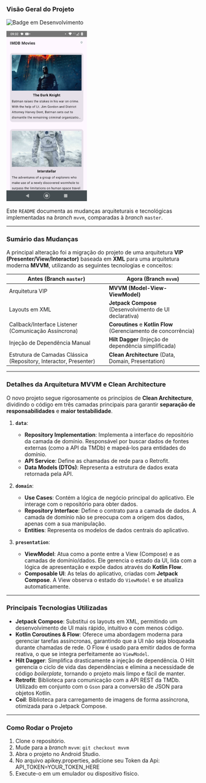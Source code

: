 ### Visão Geral do Projeto

![Badge em Desenvolvimento](http://img.shields.io/static/v1?label=STATUS&message=%20DESENVOLVIDO&color=GREEN&style=for-the-badge)

<img src="https://github.com/wesleyfariasgoes/images/blob/main/Screenshot_20250921_093256.png" width="210">

Este `README` documenta as mudanças arquiteturais e tecnológicas implementadas na *branch* `mvvm`, comparadas à *branch* `master`.

---

### Sumário das Mudanças

A principal alteração foi a migração do projeto de uma arquitetura **VIP (Presenter/View/Interactor)** baseada em **XML** para uma arquitetura moderna **MVVM**, utilizando as seguintes tecnologias e conceitos:

| Antes (Branch `master`)                                      | Agora (Branch `mvvm`)                                                  |
| ------------------------------------------------------------ | ---------------------------------------------------------------------- |
| Arquitetura VIP                                              | **MVVM (Model-View-ViewModel)** |
| Layouts em XML                                               | **Jetpack Compose** (Desenvolvimento de UI declarativa)                |
| Callback/Interface Listener (Comunicação Assíncrona)         | **Coroutines** e **Kotlin Flow** (Gerenciamento de concorrência)       |
| Injeção de Dependência Manual                                | **Hilt Dagger** (Injeção de dependência simplificada)                  |
| Estrutura de Camadas Clássica (Repository, Interactor, Presenter) | **Clean Architecture** (Data, Domain, Presentation)                    |

---

### Detalhes da Arquitetura MVVM e Clean Architecture

O novo projeto segue rigorosamente os princípios de **Clean Architecture**, dividindo o código em três camadas principais para garantir **separação de responsabilidades** e **maior testabilidade**.

1.  **`data`**:
    * **Repository Implementation**: Implementa a interface do repositório da camada de domínio. Responsável por buscar dados de fontes externas (como a API da TMDb) e mapeá-los para entidades do domínio.
    * **API Service**: Define as chamadas de rede para o Retrofit.
    * **Data Models (DTOs)**: Representa a estrutura de dados exata retornada pela API.

2.  **`domain`**:
    * **Use Cases**: Contém a lógica de negócio principal do aplicativo. Ele interage com o repositório para obter dados.
    * **Repository Interface**: Define o contrato para a camada de dados. A camada de domínio não se preocupa com a origem dos dados, apenas com a sua manipulação.
    * **Entities**: Representa os modelos de dados centrais do aplicativo.

3.  **`presentation`**:
    * **ViewModel**: Atua como a ponte entre a View (Compose) e as camadas de domínio/dados. Ele gerencia o estado da UI, lida com a lógica de apresentação e expõe dados através do **Kotlin Flow**.
    * **Composable UI**: As telas do aplicativo, criadas com **Jetpack Compose**. A View observa o estado do `ViewModel` e se atualiza automaticamente.

---

### Principais Tecnologias Utilizadas

* **Jetpack Compose**: Substitui os layouts em XML, permitindo um desenvolvimento de UI mais rápido, intuitivo e com menos código.
* **Kotlin Coroutines & Flow**: Oferece uma abordagem moderna para gerenciar tarefas assíncronas, garantindo que a UI não seja bloqueada durante chamadas de rede. O Flow é usado para emitir dados de forma reativa, o que se integra perfeitamente ao `ViewModel`.
* **Hilt Dagger**: Simplifica drasticamente a injeção de dependência. O Hilt gerencia o ciclo de vida das dependências e elimina a necessidade de código *boilerplate*, tornando o projeto mais limpo e fácil de manter.
* **Retrofit**: Biblioteca para comunicação com a API REST da TMDb. Utilizado em conjunto com o `Gson` para a conversão de JSON para objetos Kotlin.
* **Coil**: Biblioteca para carregamento de imagens de forma assíncrona, otimizada para o Jetpack Compose.

---

### Como Rodar o Projeto

1.  Clone o repositório.
2.  Mude para a *branch* `mvvm`: `git checkout mvvm`
3.  Abra o projeto no Android Studio.
4.  No arquivo apikey.properties, adicione seu Token da Api: API_TOKEN=YOUR_TOKEN_HERE 
5.  Execute-o em um emulador ou dispositivo físico.
